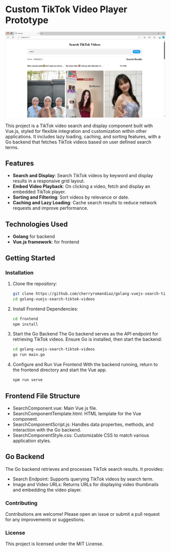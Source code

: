 # Custom TikTok Video Player Prototype

![Custom Tiktok Video Player](https://raw.githubusercontent.com/cherryromandiaz/golang-vuejs-search-tiktok-videos/refs/heads/main/tiktok.jpg)

This project is a TikTok video search and display component built with Vue.js, styled for flexible integration and customization within other applications. It includes lazy loading, caching, and sorting features, with a Go backend that fetches TikTok videos based on user defined search terms.

## Features

- **Search and Display**: Search TikTok videos by keyword and display results in a responsive grid layout.
- **Embed Video Playback**: On clicking a video, fetch and display an embedded TikTok player.
- **Sorting and Filtering**: Sort videos by relevance or date.
- **Caching and Lazy Loading**: Cache search results to reduce network requests and improve performance.


## Technologies Used

- **Golang** for backend
- **Vue.js framework**: for frontend

## Getting Started

### Installation

1. Clone the repository:
   ```bash
   git clone https://github.com/cherryromandiaz/golang-vuejs-search-tiktok-videos.git
   cd golang-vuejs-search-tiktok-videos

2. Install Frontend Dependencies:
   ```bash
   cd frontend
   npm install
   
3. Start the Go Backend
   The Go backend serves as the API endpoint for retrieving TikTok videos. Ensure Go is installed, then start the backend:
   ```bash
   cd golang-vuejs-search-tiktok-videos
   go run main.go

4. Configure and Run Vue Frontend
   With the backend running, return to the frontend directory and start the Vue app.
   ```bash
   npm run serve

## Frontend File Structure
- SearchComponent.vue: Main Vue js file.
- SearchComponentTemplate.html: HTML template for the Vue component.
- SearchComponentScript.js: Handles data properties, methods, and interaction with the Go backend.
- SearchComponentStyle.css: Customizable CSS to match various application styles.

## Go Backend
  The Go backend retrieves and processes TikTok search results. It provides:

- Search Endpoint: Supports querying TikTok videos by search term.
- Image and Video URLs: Returns URLs for displaying video thumbnails and embedding the video player.
  
### Contributing
Contributions are welcome! Please open an issue or submit a pull request for any improvements or suggestions.

### License
This project is licensed under the MIT License.

